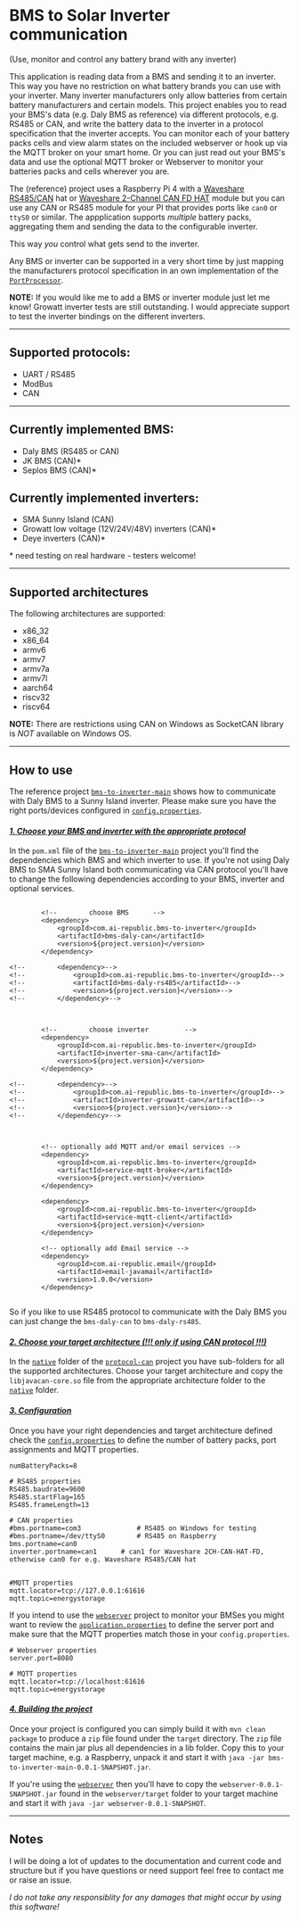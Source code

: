 # BMS to Solar Inverter communication
(Use, monitor and control any battery brand with any inverter)

This application is reading data from a BMS and sending it to an inverter. This way you have no restriction on what battery brands you can use with your inverter. 
Many inverter manufacturers only allow batteries from certain battery manufacturers and certain models.
This project enables you to read your BMS's data (e.g. Daly BMS as reference) via different protocols, e.g. RS485 or CAN, and write the battery data to the inverter in a protocol specification that the inverter accepts.
You can monitor each of your battery packs cells and view alarm states on the included webserver or hook up via the MQTT broker on your smart home.
Or you can just read out your BMS's data and use the optional MQTT broker or Webserver to monitor your batteries packs and cells wherever you are.

The (reference) project uses a Raspberry Pi 4 with a [Waveshare RS485/CAN](https://www.waveshare.com/rs485-can-hat.htm) hat or [Waveshare 2-Channel CAN FD HAT](https://www.waveshare.com/2-ch-can-fd-hat.htm) module but you can use any CAN or RS485 module for your PI that provides ports like `can0` or `ttyS0` or similar.
The appplication supports _multiple_ battery packs, aggregating them and sending the data to the configurable inverter.

This way _you_ control what gets send to the inverter.


Any BMS or inverter can be supported in a very short time by just mapping the manufacturers protocol specification in an own implementation of the [`PortProcessor`](https://github.com/ai-republic/bms-to-inverter/blob/main/core-api/src/main/java/com/airepublic/bmstoinverter/core/PortProcessor.java).

**NOTE:** If you would like me to add a BMS or inverter module just let me know! Growatt inverter tests are still outstanding. I would appreciate support to test the inverter bindings on the different inverters.

----------

## Supported protocols:
* UART / RS485
* ModBus
* CAN

----------

## Currently implemented BMS:
* Daly BMS (RS485 or CAN)
* JK BMS (CAN)*
* Seplos BMS (CAN)*

## Currently implemented inverters:
* SMA Sunny Island (CAN)
* Growatt low voltage (12V/24V/48V) inverters (CAN)*
* Deye inverters (CAN)*


\* need testing on real hardware - testers welcome!

----------

## Supported architectures

The following architectures are supported:
* x86_32 
* x86_64
* armv6
* armv7
* armv7a
* armv7l 
* aarch64
* riscv32
* riscv64

**NOTE:** There are restrictions using CAN on Windows as SocketCAN library is *NOT* available on Windows OS.

----------

## How to use
The reference project [`bms-to-inverter-main`](https://github.com/ai-republic/bms-to-inverter/blob/main/bms-to-inverter-main) shows how to communicate with Daly BMS to a Sunny Island inverter. Please make sure you have the right ports/devices configured in [`config.properties`](https://github.com/ai-republic/bms-to-inverter/blob/main/bms-to-inverter-main/src/main/resources/config.properties).

#### *<ins>1. Choose your BMS and inverter with the appropriate protocol</ins>*
In the `pom.xml` file of the [`bms-to-inverter-main`](https://github.com/ai-republic/bms-to-inverter/blob/main/bms-to-inverter-main) project you'll find the dependencies which BMS and which inverter to use. If you're not using Daly BMS to SMA Sunny Island both communicating via CAN protocol you'll have to change the following dependencies according to your BMS, inverter and optional services.

```

		<!--		choose BMS 		-->
		<dependency>
			<groupId>com.ai-republic.bms-to-inverter</groupId>
			<artifactId>bms-daly-can</artifactId>
			<version>${project.version}</version>
		</dependency>
		
<!--		<dependency>-->
<!--			<groupId>com.ai-republic.bms-to-inverter</groupId>-->
<!--			<artifactId>bms-daly-rs485</artifactId>-->
<!--			<version>${project.version}</version>-->
<!--		</dependency>-->



		<!--		choose inverter			-->
		<dependency>
			<groupId>com.ai-republic.bms-to-inverter</groupId>
			<artifactId>inverter-sma-can</artifactId>
			<version>${project.version}</version>
		</dependency>
		
<!--		<dependency>-->
<!--			<groupId>com.ai-republic.bms-to-inverter</groupId>-->
<!--			<artifactId>inverter-growatt-can</artifactId>-->
<!--			<version>${project.version}</version>-->
<!--		</dependency>-->



		<!-- optionally add MQTT and/or email services -->
		<dependency>
			<groupId>com.ai-republic.bms-to-inverter</groupId>
			<artifactId>service-mqtt-broker</artifactId>
			<version>${project.version}</version>
		</dependency>

		<dependency>
			<groupId>com.ai-republic.bms-to-inverter</groupId>
			<artifactId>service-mqtt-client</artifactId>
			<version>${project.version}</version>
		</dependency>
		
		<!-- optionally add Email service -->
		<dependency>
			<groupId>com.ai-republic.email</groupId>
			<artifactId>email-javamail</artifactId>
			<version>1.0.0</version>
		</dependency>


```

So if you like to use RS485 protocol to communicate with the Daly BMS you can just change the `bms-daly-can` to `bms-daly-rs485`.

#### *<ins>2. Choose your target architecture (!!! only if using CAN protocol !!!)</ins>*
In the [`native`](https://github.com/ai-republic/bms-to-inverter/blob/main/protocol-can/src/main/resources/native) folder of the  [`protocol-can`](https://github.com/ai-republic/bms-to-inverter/blob/main/protocol-can) project you have sub-folders for all the supported architectures. Choose your target architecture and copy the `libjavacan-core.so` file from the appropriate architecture folder to the [`native`](https://github.com/ai-republic/bms-to-inverter/blob/main/protocol-can/src/main/resources/native) folder.

#### *<ins>3. Configuration</ins>*
Once you have your right dependencies and target architecture defined check the [`config.properties`](https://github.com/ai-republic/bms-to-inverter/blob/main/bms-to-inverter-main/src/main/resources/config.properties) to define the number of battery packs, port assignments and MQTT properties.

```
numBatteryPacks=8

# RS485 properties
RS485.baudrate=9600
RS485.startFlag=165
RS485.frameLength=13

# CAN properties
#bms.portname=com3				# RS485 on Windows for testing
#bms.portname=/dev/ttyS0		# RS485 on Raspberry
bms.portname=can0
inverter.portname=can1		# can1 for Waveshare 2CH-CAN-HAT-FD, otherwise can0 for e.g. Waveshare RS485/CAN hat


#MQTT properties
mqtt.locator=tcp://127.0.0.1:61616
mqtt.topic=energystorage
```

If you intend to use the [`webserver`](https://github.com/ai-republic/bms-to-inverter/blob/main/webserver) project to monitor your BMSes you might want to review the [`application.properties`](https://github.com/ai-republic/bms-to-inverter/blob/main/webserver/src/main/resources) to define the server port and make sure that the MQTT properties match those in your `config.properties`.

```
# Webserver properties
server.port=8080

# MQTT properties
mqtt.locator=tcp://localhost:61616
mqtt.topic=energystorage
```


#### *<ins>4. Building the project</ins>*

Once your project is configured you can simply build it with `mvn clean package` to produce a `zip` file found under the `target` directory.
The `zip` file contains the main jar plus all dependencies in a lib folder.
Copy this to your target machine, e.g. a Raspberry, unpack it and start it with `java -jar bms-to-inverter-main-0.0.1-SNAPSHOT.jar`.

If you're using the [`webserver`](https://github.com/ai-republic/bms-to-inverter/blob/main/webserver) then you'll have to copy the `webserver-0.0.1-SNAPSHOT.jar` found in the `webserver/target` folder to your target machine and start it with `java -jar webserver-0.0.1-SNAPSHOT`.

----------

## Notes
I will be doing a lot of updates to the documentation and current code and structure but if you have questions or need support feel free to contact me or raise an issue.


*I do not take any responsiblity for any damages that might occur by using this software!*
